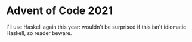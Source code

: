 # Advent of Code 2021

I'll use Haskell again this year: wouldn't be surprised if this isn't idiomatic Haskell, so reader beware.
